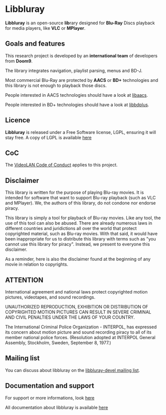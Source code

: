 # Libbluray
**Libbluray** is an open-source **lib**rary designed for **Blu-Ray** Discs playback for media players, like **VLC** or **MPlayer**.



## Goals and features

This research project is developed by an **international team** of developers from **Doom9**.

The library integrates navigation, playlist parsing, menus and BD-J.

Most commercial Blu-Ray are protected by **AACS** or **BD+** technologies and this library is not enough to playback those discs.

People interested in AACS technologies should have a look at [libaacs](https://code.videolan.org/videolan/libaacs).

People interested in BD+ technologies should have a look at [libbdplus](https://code.videolan.org/videolan/libbdplus).

## Licence

**Libbluray** is released under a Free Software license, LGPL, ensuring it will stay free.
A copy of LGPL is available [here](https://code.videolan.org/videolan/libbluray/-/blob/master/COPYING)

## CoC

The [VideoLAN Code of Conduct](https://wiki.videolan.org/CoC) applies to this project.

## Disclaimer

This library is written for the purpose of playing Blu-ray movies. It is
intended for software that want to support Blu-ray playback (such as VLC and
MPlayer). We, the authors of this library, do not condone nor endorse piracy.

This library is simply a tool for playback of Blu-ray movies. Like any tool, the
use of this tool can also be abused. There are already numerous laws in
different countries and juridictions all over the world that protect copyrighted
material, such as Blu-ray movies. With that said, it would have been
inappropriate for us to distribute this library with terms such as "you cannot
use this library for piracy". Instead, we present to everyone this disclaimer.

As a reminder, here is also the disclaimer found at the beginning of any movie
in relation to copyrights.

## ATTENTION

International agreement and national laws protect copyrighted motion pictures,
videotapes, and sound recordings.

UNAUTHORIZED REPRODUCTION, EXHIBITION OR DISTRIBUTION OF COPYRIGHTED MOTION
PICTURES CAN RESULT IN SEVERE CRIMINAL AND CIVIL PENALTIES UNDER THE LAWS OF
YOUR COUNTRY.


The International Criminal Police Organization - INTERPOL, has expressed its
concern about motion picture and sound recording piracy to all of its member
national police forces. (Resolution adopted at INTERPOL General Assembly,
Stockholm, Sweden, September 8, 1977.)


## Mailing list

You can discuss about libbluray on the [libbluray-devel mailing list](https://mailman.videolan.org/listinfo/libbluray-devel).

## Documentation and support

For support or more informations, look [here](https://www.videolan.org/developers/libbluray.html)

All documentation about libbluray is available [here](https://videolan.videolan.me/libbluray/)
